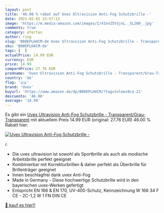 ```yaml
---
layout: post
title: '46.00 % rabat auf Uvex Ultravision Anti-Fog Schutzbrille -'
date: 2021-02-01 15:57:13
image: 'https://m.media-amazon.com/images/I/41nn25tGjnL._SL200_.jpg'
comments: true
category: ofertas
author: ring
slug: 'B00EPLH4CM-de Uvex Ultravision Anti-Fog Schutzbrille - Transparent/Grau-...'
sku: 'B00EPLH4CM-de'
tags: [  ]
actualPrice: 14.99 EUR
currency: EUR
price: 14.99
comparePrice: 27.76 EUR
prodname: 'Uvex Ultravision Anti-Fog Schutzbrille - Transparent/Grau-Transparent'
country: 'de'
flag: '🇩🇪'
brand: 'Uvex'
buyurl: 'https://www.amazon.de/dp/B00EPLH4CM/?tag=tolees0ca-21'
descuento: '46.00'
average: '14.99'
---
```


Es gibt ein [Uvex Ultravision Anti-Fog Schutzbrille - Transparent/Grau-Transparent](https://www.amazon.de/dp/B00EPLH4CM/?tag=tolees0ca-21) mit aktuellem Preis 14.99 EUR (original: 27.76 EUR) 46.00 % Rabatt hier:

[![Uvex Ultravision Anti-Fog Schutzbrille -](https://m.media-amazon.com/images/I/41nn25tGjnL._SL200_.jpg)](https://www.amazon.de/dp/B00EPLH4CM/?tag=tolees0ca-21)

ℹ️:

- Die uvex ultravision ist sowohl als Sportbrille als auch als modische Arbeitsbrille perfekt geeignet
- Kombinierbar mit Korrekturbrillen & daher perfekt als Überbrille für Brillenträger geeignet
- Innen beschlagfrei dank uvex Anti-Fog
- Made in Germany - Diese hochwertige Schutzbrille wird in den bayerischen uvex-Werken gefertigt
- Entspricht EN 166 & EN 170, UV-400-Schutz, Kennzeichnung W 166 34 F CE - 2C-1,2 W 1 FN DIN CE

[🛒 kauf es hier!!](https://www.amazon.de/dp/B00EPLH4CM/?tag=tolees0ca-21)
